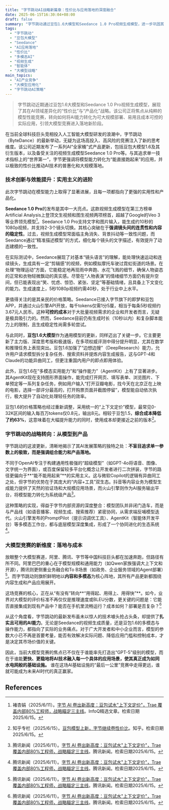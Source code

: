 ```yaml
---
title: "字节跳动AI战略新篇章：性价比与应用落地的深度融合"
date: 2025-06-15T16:30:04+08:00
draft: false
summary: "字节跳动通过豆包1.6大模型和Seedance 1.0 Pro视频生成模型，进一步巩固其在AI领域的“性价比”和“产品化”战略。该公司正从纯粹的模型性能竞赛中脱颖而出，专注于将AI能力融入实际应用，以更低成本、更高集成度，推动大模型技术的大规模普及和商业落地，这标志着AI竞争进入了以应用为核心的新阶段。"
tags: 
  - "字节跳动"
  - "豆包大模型"
  - "Seedance"
  - "AI应用落地"
  - "性价比"
  - "多模态AI"
  - "视频生成"
  - "智能体"
  - "大模型战略"
main_topics: 
  - "AI产业竞争"
  - "大模型应用化"
  - "字节跳动AI策略"
---
```


> 字节跳动近期通过豆包1.6大模型和Seedance 1.0 Pro视频生成模型，展现了其在AI领域差异化的“性价比”与“产品化”战略。该公司正将焦点从纯粹的模型性能竞赛，转向如何将AI能力转化为可大规模部署、易用且成本可控的实际应用，引领大模型竞赛进入落地新阶段。

在当前全球科技巨头竞相投入人工智能大模型研发的浪潮中，字节跳动（ByteDance）的最新举动，无疑为这场高投入、高风险的竞赛注入了新的思考维度。该公司近期发布了一系列AI“全家桶”式产品更新，包括豆包大模型1.6及其衍生版本，以及备受关注的视频生成模型Seedance 1.0 Pro等。与其追求单一技术指标上的“世界第一”，字节更强调将模型能力转化为“能直接跑起来”的应用，并以极致的性价比推动AI技术的普惠化和大规模落地。

### 技术创新与效能提升：实用主义的进阶

此次字节跳动在模型能力上取得了显著进展，且每一项都指向了更强的实用性和产品化。

**Seedance 1.0 Pro**的发布是其中一大亮点。这款视频生成模型在第三方榜单Artificial Analysis上登顶文生视频和图生视频两项榜首，超越了Google的Veo 3等业界领先模型[^2]。Seedance 1.0 Pro支持文字和图片输入，能生成约10秒的1080p视频，并支持2-3个镜头切换。其核心突破在于**强调镜头间的连贯性和内容的稳定性**。过去，视频生成模型常面临主角消失、背景抖动等一致性问题，而Seedance通过“精准描述模型”的方式，细化每个镜头的文字描述，有效提升了动态建模的一致性。

在实际测试中，Seedance展现了对基本“镜头语言”的理解，能处理快速运动和连续镜头，生成具有一定“剪辑感”的视频，例如模拟摩托车驶过霓虹街道的场景。在处理“物理运动”方面，它能稳定地再现雨中奔跑、水花飞溅的细节，确保人物姿态的正常和衣物轻微飘动的真实感。尽管在“人物表演”的情绪细节方面仍有提升空间，但已能表现出“笑、忧虑、惊恐、紧张、坚定”等基础情绪，且具备上下文变化的能力。生成速度上，5秒1080p视频约需40秒，处于行业中上水平。

更值得关注的是其亲民的价格策略。Seedance已接入字节旗下的即梦和豆包APP，并通过火山引擎API开放，每千tokens仅需1分5厘，相当于每条5秒视频约3.67元人民币。这种**可控的成本**对于大批量视频需求的企业和开发者而言，无疑是极具吸引力的。然而，Seedance目前仍有生成时长（10秒以内）和复杂脚本能力上的限制，且生成稳定性尚需多轮尝试。

与此同时，**豆包1.6大模型**作为通用模型的更新，同样迈出了关键一步。它主要更新了主力版、深度思考版和极速版，在多项权威评测中得分提升明显，尤其在数学和推理任务上表现突出。豆包1.6加强了“边想边搜”（DeepResearch）能力，允许用户请求模型拆分复杂任务、搜索资料并提炼内容生成报告，这与GPT-4和Claude的功能异曲同工，但更注重国内用户的即点即用体验。

此外，豆包1.6在“多模态实用能力”和“操作能力”（AgentKit）上有了显著进步。其AgentKit现在支持图形界面操作，能完成打开网页、填写表单、浏览图片、下单预定等一系列复杂任务，例如用户输入“打开豆瓣电影，找今天在北京正在上映的电影，选择一部评分最高的，打开购票页面并截图停留”，模型能自动依次执行，极大提升了自动化处理轻任务的效率。

豆包1.6的价格策略也经过重新调整，采用统一的“上下文定价”模型，最常见0-32K区间的输入每百万tokens仅0.8元，输出8元。相较于豆包1.5，**综合成本降低了约63%**，这意味着在大幅提升能力的同时，使用成本却更接近之前的版本[^1]。

### 字节跳动的战略转向：从模型到产品

字节跳动的这波更新，清晰地揭示了其AI发展策略的独特之处：**不盲目追求单一参数上的极致，而是强调组合能力和产品落地。**

不同于OpenAI专注于构建通用性极强的“超级模型”（如GPT-4o将语音、图像、文字统一为界面），或百度保留较多平台化概念让开发者进行二次拼装，字节的路径更偏向于**“能不能用起来”**的实用主义。这与微软Copilot的逻辑有异曲同工之处，但字节的优势在于其庞大的“内容+工具”双生态。抖音等内容业务为模型生成能力提供了天然的验证场和大规模应用场景，而火山引擎则作为AI服务输出平台，将模型能力转化为系统级产品[^5]。

这种策略的实现，得益于字节内部资源的深度整合：模型团队并非闭门造车，而是与产品线（如语音播客、视频生成、搜索推荐）紧密协同，从需求端反哺模型迭代。火山引擎发布的PromptPilot（提示词调优工具）、AgentKit（智能体开发平台）等多模态工作台，都与底层模型深度集成，形成了一个协同进化的生态系统[^5]。

### 大模型竞赛的新维度：落地与成本

放眼整个大模型赛道，阿里、腾讯、字节等中国科技巨头都在加速奔跑，但路径有所不同。阿里巴巴的重心在于模型规模和通用能力（如Qwen家族强调大上下文和开源），腾讯则更侧重业务融合和To B场景（如政务、企业服务领域的Agent部署）[^5]。而字节跳动则旗帜鲜明地以**内容和多模态**为核心阵地，其所有产品更新都围绕内容生成和产品应用展开。

这场竞赛的核心，正在从“有没有”转向**“用得起、用得上、用得快”**。如今，业界对大模型的评价标准不再仅仅是推理速度或BLEU分数，更关键的问题是：它能否直接集成到现有产品中？能否在手机里流畅运行？成本如何？部署是否复杂？[^5]

从这个角度看，字节跳动的最新发布虽未以惊人的技术噱头抢占头条，却提供了**扎实且可用的AI能力**。无论是Seedance的视频生成质量，还是豆包1.6的多模态与操作能力，都指向了实际的业务痛点。对于广大开发者和中小企业而言，模型的参数大小已不再是首要考量，能否有效解决实际问题、降低应用门槛和控制成本，才是决定其市场价值的关键。

因此，当前大模型竞赛的焦点已不仅在于谁能率先打造出“GPT-5”级别的模型，而在于谁能**更快、更稳地将AI技术融入每一个具体的应用场景，使其真正成为如同水电网般的基础设施。** 谁在这场AI基础设施的“最后一公里”竞赛中走得更远，谁就可能成为未来AI时代的真正赢家。

## References
[^1]: 知乎专栏（2025/6/15）。[豆包模型上新，字节继续卷性价比](https://zhuanlan.zhihu.com/p/1917201718334193754)。知乎。检索日期2025/6/15。
[^2]: 褚杏娟（2025/6/11）。[字节 AI 卷出新高度：豆包试水\"上下文定价\"，Trae 覆盖内部80%工程师，战略瞄定三主线](https://www.infoq.cn/article/5f28jXuNAeV0w1UmA9My)。InfoQ精选文章。检索日期2025/6/15。
[^3]: 新浪财经（2025/6/11）。[使用成本降至三分之一!字节大模型，重磅更新!](https://finance.sina.com.cn/stock/zqgd/2025-06-11/doc-ineztfie7840317.shtml)。新浪网。检索日期2025/6/15。
[^4]: 36氪（2023/12/18）。[豆包再降价，字节\"饱和式\"进攻仍在继续](https://36kr.com/p/3085680962156929)。36氪。检索日期2025/6/15。
[^5]: 腾讯新闻（2025/6/11）。[字节 AI 卷出新高度：豆包试水\"上下文定价\"，Trae 覆盖内部80%工程师，战略瞄定三主线](https://news.qq.com/rain/a/20250611A06J7L00)。腾讯新闻。检索日期2025/6/15。
